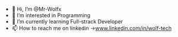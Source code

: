 - 👋 Hi, I’m @Mr-Wolfx
- 👀 I’m interested in Programming
- 🌱 I’m currently learning Full-strack Developer
- 📫 How to reach me on linkedin ->www.linkedin.com/in/wolf-tech
